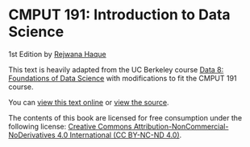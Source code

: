 # CMPUT 191: Introduction to Data Science

1st Edition by [Rejwana Haque](https://apps.ualberta.ca/catalogue/instructor/rejwana1)

This text is heavily adapted from the UC Berkeley course [Data 8: Foundations of Data Science][data8] with modifications to fit the CMPUT 191 course.

You can [view this text online][ghpages] or [view the source][source].

[data8]: http://data8.org/
[ghpages]: https://uofa-cmput191.github.io/referencebook/
[source]: https://github.com/uofa-cmput191/referencebook

The contents of this book are licensed for free consumption under the following license:
[Creative Commons Attribution-NonCommercial-NoDerivatives 4.0 International (CC BY-NC-ND 4.0)](https://creativecommons.org/licenses/by-nc-nd/4.0/).
